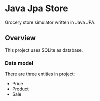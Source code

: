 # Java Jpa Store
Grocery store simulator written in Java JPA.

## Overview
This project uses SQLite as database.

### Data model
There are three entities in project:
* Price
* Product
* Sale
